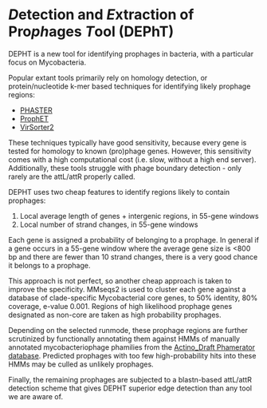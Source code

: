 # *D*etection and *E*xtraction of Pro*ph*ages *T*ool (DEPhT)

DEPHT is a new tool for identifying prophages in bacteria, with a particular focus on Mycobacteria.

Popular extant tools primarily rely on homology detection, or protein/nucleotide k-mer based techniques for identifying likely prophage regions:
  * [PHASTER](https://phaster.ca)
  * [ProphET](https://github.com/jaumlrc/ProphET)
  * [VirSorter2](https://github.com/jiarong/VirSorter2)

These techniques typically have good sensitivity, because every gene is tested for homology to known (pro)phage genes.  However, this sensitivity comes with a high computational cost (i.e. slow, without a high end server).  Additionally, these tools struggle with phage boundary detection - only rarely are the attL/attR properly called.

DEPHT uses two cheap features to identify regions likely to contain prophages:
1.  Local average length of genes + intergenic regions, in 55-gene windows
2.  Local number of strand changes, in 55-gene windows

Each gene is assigned a probability of belonging to a prophage.  In general if a gene occurs in a 55-gene window where the average gene size is <800 bp and there are fewer than 10 strand changes, there is a very good chance it belongs to a prophage.  

This approach is not perfect, so another cheap approach is taken to improve the specificity.  MMseqs2 is used to cluster each gene against a database of clade-specific Mycobacterial core genes, to 50% identity, 80% coverage, e-value 0.001.  Regions of high likelihood prophage genes designated as non-core are taken as high probability prophages.

Depending on the selected runmode, these prophage regions are further scrutinized by functionally annotating them against HMMs of manually annotated mycobacteriophage phamilies from the [Actino_Draft Phamerator database](http://databases.hatfull.org/Actino_Draft).  Predicted prophages with too few high-probability hits into these HMMs may be culled as unlikely prophages.

Finally, the remaining prophages are subjected to a blastn-based attL/attR detection scheme that gives DEPHT superior edge detection than any tool we are aware of.
